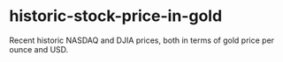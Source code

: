 # historic-stock-price-in-gold
Recent historic NASDAQ and DJIA prices, both in terms of gold price per ounce and USD.
